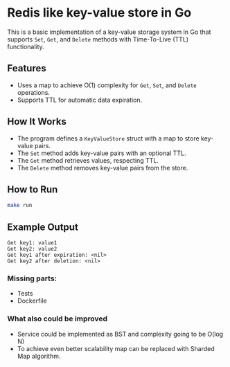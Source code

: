 # Redis like key-value store in Go

This is a basic implementation of a key-value storage system in Go that supports `Set`, `Get`, and `Delete` methods with Time-To-Live (TTL) functionality.

## Features

- Uses a map to achieve O(1) complexity for `Get`, `Set`, and `Delete` operations.
- Supports TTL for automatic data expiration.

## How It Works

- The program defines a `KeyValueStore` struct with a map to store key-value pairs.
- The `Set` method adds key-value pairs with an optional TTL.
- The `Get` method retrieves values, respecting TTL.
- The `Delete` method removes key-value pairs from the store.

## How to Run

   ```bash
   make run
   ```
## Example Output

```plaintext
Get key1: value1
Get key2: value2
Get key1 after expiration: <nil>
Get key2 after deletion: <nil>
```

### Missing parts:

- Tests
- Dockerfile

### What also could be improved

- Service could be implemented as BST and complexity going to be O(log N)
- To achieve even better scalability map can be replaced with Sharded Map algorithm.
